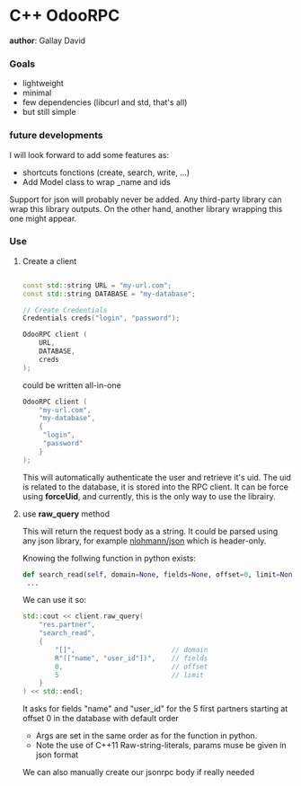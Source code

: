 # C++ OdooRPC

**author**: Gallay David

### Goals

* lightweight
* minimal
* few dependencies (libcurl and std, that's all)
* but still simple



### future developments

I will look forward to add some features as:

* shortcuts fonctions (create, search, write, ...)
* Add Model class to wrap _name and ids



Support for json will probably never be added. Any third-party library can wrap this library outputs.
On the other hand, another library wrapping this one might appear.



### Use

1. Create a client

   ```c++

   const std::string URL = "my-url.com";
   const std::string DATABASE = "my-database";

   // Create Credentials
   Credentials creds("login", "password");

   OdooRPC client (
       URL,
       DATABASE,
       creds
   );
   ```

   could be written all-in-one

   ```c++
   OdooRPC client (
       "my-url.com",
       "my-database",
       {
       	"login",
       	"password"
       }
   );
   ```

   This will automatically authenticate the user and retrieve it's uid.
   The uid is related to the database, it is stored into the RPC client.
   It can be force using **forceUid**, and currently, this is the only way to use the librairy.

2. use **raw_query** method

   This will return the request body as a string.
   It could be parsed using any json library, for example [nlohmann/json](https://github.com/nlohmann/json/) which is header-only.



   Knowing the follwing function in python exists:

   ```python
   def search_read(self, domain=None, fields=None, offset=0, limit=None, order=None):
   	...
   ```

   We can use it so:

   ```c++
   std::cout << client.raw_query(
       "res.partner",
       "search_read",
       {
           "[]", 						// domain
           R"(["name", "user_id"])", 	// fields
           0, 							// offset
           5 							// limit
       }
   ) << std::endl;
   ```

   It asks for fields "name" and "user_id" for the 5 first partners starting at offset 0 in the database with default order

   * Args are set in the same order as for the function in python.
   * Note the use of C++11 Raw-string-literals, params muse be given in json format

   We can also manually  create our jsonrpc body if really needed

